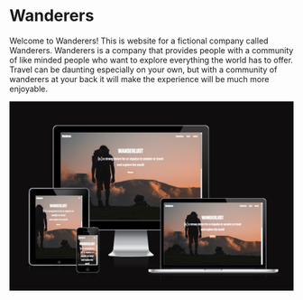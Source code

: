 # Wanderers

Welcome to Wanderers! This is website for a fictional company called Wanderers. Wanderers is a company that provides people with a community of like minded people who want to explore everything the world has to offer. Travel can be daunting especially on your own, but with a community of wanderers at your back it will make the experience will be much more enjoyable.  

![Website responsiveness on multiple screen sizes](assets/images/Am-I-Responsive-.png)
